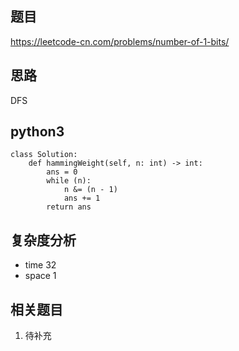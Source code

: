 ## 题目
https://leetcode-cn.com/problems/number-of-1-bits/

## 思路
DFS

## python3
```python3
class Solution:
    def hammingWeight(self, n: int) -> int:
        ans = 0
        while (n):
            n &= (n - 1)
            ans += 1
        return ans
```

## 复杂度分析
* time 32
* space 1

## 相关题目
1. 待补充
